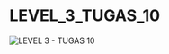 # LEVEL_3_TUGAS_10
![LEVEL 3 - TUGAS 10](https://user-images.githubusercontent.com/42968960/117570895-79646c80-b0f6-11eb-99a1-c824eb600267.PNG)
